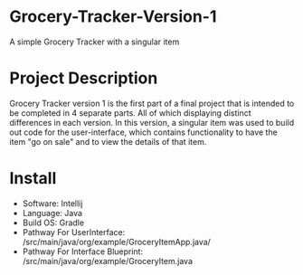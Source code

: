 # Grocery-Tracker-Version-1
A simple Grocery Tracker with a singular item

# Project Description
Grocery Tracker version 1 is the first part of a final project that is intended to be completed in 4 separate parts. 
All of which displaying distinct differences in each version. 
In this version, a singular item was used to build out code for the user-interface, 
which contains functionality to have the item "go on sale" and to view the details of that item.

# Install
- Software: Intellij
- Language: Java
- Build OS:  Gradle
- Pathway For UserInterface: /src/main/java/org/example/GroceryItemApp.java/
- Pathway For Interface Blueprint: /src/main/java/org/example/GroceryItem.java 


